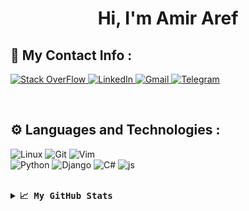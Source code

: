 <!-- <h1 align="center"> Hi, I'm Amir Aref <img src="https://media.giphy.com/media/hvRJCLFzcasrR4ia7z/giphy.gif" width="25px"> </h1>  -->
<h1 align="center"> Hi, I'm Amir Aref</h1>

<!-------------CONTACT INFO------------>

## 📮 My Contact Info :

<a href="https://stackoverflow.com/users/15430200/amir-aref" target="blank">

  ![Stack OverFlow](https://img.shields.io/badge/stack_overflow-393939?style=for-the-badge&logo=stackoverflow)
</a>
<a href="https://www.linkedin.com/in/amiraref/" target="blank">
  ![LinkedIn](https://img.shields.io/badge/LINKEDIN-0077B5?style=for-the-badge&logo=linkedin&logoColor=white)
</a>
<a href="mailto:amiraref808@gmail.com" target="blank">
  ![Gmail](https://img.shields.io/badge/GMAIL-FBBC05?style=for-the-badge&logo=gmail)
</a>
<a href="https://t.me/amir_720/" target="blank">
  ![Telegram](https://img.shields.io/badge/TELEGRAM-87d3f8?style=for-the-badge&logo=telegram)
</a>

<!--
[![Twitter](https://img.shields.io/badge/Twitter-1DA1F2?style=for-the-badge&logo=twitter&logoColor=white)](https://twitter.com/)
-->


<br>
<!-------------TOOLS AND LANGUAGES------------>

## ⚙️ Languages and Technologies  :

![Linux](https://img.shields.io/badge/Linux-ffff5b?style=for-the-badge&logo=Linux&logoColor=black)
![Git](https://img.shields.io/badge/Git-F05032?style=for-the-badge&logo=Git&logoColor=white)
![Vim](https://img.shields.io/badge/Vim-darkgreen?style=for-the-badge&logo=vim)
<br>
![Python](https://img.shields.io/badge/Python-4584b6?style=for-the-badge&logo=python&logoColor=fbcb24)
![Django](https://img.shields.io/badge/Django-092e20?style=for-the-badge&logo=Django)
![C#](https://img.shields.io/badge/Csharp-fff?style=for-the-badge&logo=Csharp&logoColor=682876)
![js](https://img.shields.io/badge/JS-323330?style=for-the-badge&logo=javascript)



<br>
<!-------------STATICS------------>
<details>
  <summary><b><samp>📈 My GitHub Stats</samp></b></summary>

  <a href="https://github.com/AmirAref">
  <img src="https://github-readme-stats.vercel.app/api/top-langs/?username=amiraref&theme=nightowl&hide_border=true&hide=vim script,shell" />
  </a>
  <br>
  <a href="https://github.com/AmirAref">
    <img width="49%" src="https://github-readme-stats.vercel.app/api?username=amiraref&show_icons=true&theme=nightowl&hide_border=true" />
    <img width="49%" src="https://github-readme-streak-stats.herokuapp.com/?user=amiraref&theme=nightowl&hide_border=true" />
  </a>
  
  <!--
  ![stats 1](https://github-readme-stats.vercel.app/api?username=amiraref&show_icons=true&theme=nightowl&hide_border=true)  
  ![stats 2](https://github-readme-streak-stats.herokuapp.com/?user=amiraref&theme=nightowl&hide_border=true)  
  ![top-langs](https://github-readme-stats.vercel.app/api/top-langs/?username=amiraref&theme=nightowl&hide_border=true)
-->

</details>


<!--
[![Amir Aref's github activity graph](https://activity-graph.herokuapp.com/graph?username=amiraref&theme=react-dark	)](https://github.com/amiraref/)
-->
